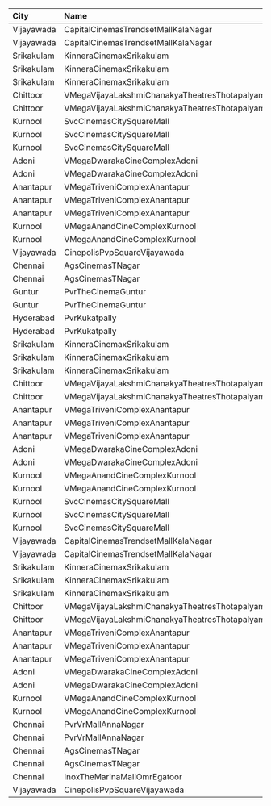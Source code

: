 | City       | Name                                          | Language |  Time | Type        | Price | Capacity | Booked |
| :--------- | :-------------------------------------------- | :------- | ----: | :---------- | ----: | -------: | -----: |
| Vijayawada | CapitalCinemasTrendsetMallKalaNagar           | Telugu   | 10:40 | Gold        |  250₹ |       27 |     13 |
| Vijayawada | CapitalCinemasTrendsetMallKalaNagar           | Telugu   | 10:40 | Silver      |  150₹ |       21 |     10 |
| Srikakulam | KinneraCinemaxSrikakulam                      | Telugu   | 11:00 | FirstClass  |  112₹ |      253 |    144 |
| Srikakulam | KinneraCinemaxSrikakulam                      | Telugu   | 11:00 | SecondClass |   67₹ |       68 |     34 |
| Srikakulam | KinneraCinemaxSrikakulam                      | Telugu   | 11:00 | ThirdClass  |   44₹ |       80 |     40 |
| Chittoor   | VMegaVijayaLakshmiChanakyaTheatresThotapalyam | Telugu   | 11:10 | Gold        |  110₹ |      262 |    131 |
| Chittoor   | VMegaVijayaLakshmiChanakyaTheatresThotapalyam | Telugu   | 11:10 | Executive   |   70₹ |       54 |     27 |
| Kurnool    | SvcCinemasCitySquareMall                      | Telugu   | 11:10 | Platinum    |  200₹ |       19 |     10 |
| Kurnool    | SvcCinemasCitySquareMall                      | Telugu   | 11:10 | Gold        |  150₹ |      220 |    110 |
| Kurnool    | SvcCinemasCitySquareMall                      | Telugu   | 11:10 | Loungers    |  150₹ |       17 |      8 |
| Adoni      | VMegaDwarakaCineComplexAdoni                  | Telugu   | 11:39 | Gold        |  110₹ |      142 |     71 |
| Adoni      | VMegaDwarakaCineComplexAdoni                  | Telugu   | 11:39 | Executive   |   70₹ |       66 |     33 |
| Anantapur  | VMegaTriveniComplexAnantapur                  | Telugu   | 11:40 | Gold        |  110₹ |      188 |    141 |
| Anantapur  | VMegaTriveniComplexAnantapur                  | Telugu   | 11:40 | Silver      |   70₹ |       40 |     32 |
| Anantapur  | VMegaTriveniComplexAnantapur                  | Telugu   | 11:40 | Executive   |   30₹ |        8 |      8 |
| Kurnool    | VMegaAnandCineComplexKurnool                  | Telugu   | 11:55 | Gold        |  110₹ |      266 |    133 |
| Kurnool    | VMegaAnandCineComplexKurnool                  | Telugu   | 11:55 | Executive   |   70₹ |       86 |     43 |
| Vijayawada | CinepolisPvpSquareVijayawada                  | Telugu   | 12:00 | Normal      |  150₹ |      185 |     96 |
| Chennai    | AgsCinemasTNagar                              | Telugu   | 12:50 | Pearl       |   63₹ |       12 |     12 |
| Chennai    | AgsCinemasTNagar                              | Telugu   | 12:50 | Diamond     |  160₹ |       99 |     12 |
| Guntur     | PvrTheCinemaGuntur                            | Telugu   | 13:20 | Premium     |  250₹ |        7 |      0 |
| Guntur     | PvrTheCinemaGuntur                            | Telugu   | 13:20 | Deluxe      |  150₹ |       73 |      3 |
| Hyderabad  | PvrKukatpally                                 | Telugu   | 13:20 | Classic     |  150₹ |      232 |    232 |
| Hyderabad  | PvrKukatpally                                 | Telugu   | 13:20 | Recliner    |  250₹ |       12 |     12 |
| Srikakulam | KinneraCinemaxSrikakulam                      | Telugu   | 14:30 | FirstClass  |  112₹ |      253 |    142 |
| Srikakulam | KinneraCinemaxSrikakulam                      | Telugu   | 14:30 | SecondClass |   67₹ |       68 |     34 |
| Srikakulam | KinneraCinemaxSrikakulam                      | Telugu   | 14:30 | ThirdClass  |   44₹ |       80 |     40 |
| Chittoor   | VMegaVijayaLakshmiChanakyaTheatresThotapalyam | Telugu   | 14:35 | Gold        |  110₹ |      262 |    131 |
| Chittoor   | VMegaVijayaLakshmiChanakyaTheatresThotapalyam | Telugu   | 14:35 | Executive   |   70₹ |       54 |     27 |
| Anantapur  | VMegaTriveniComplexAnantapur                  | Telugu   | 14:40 | Gold        |  110₹ |      188 |    141 |
| Anantapur  | VMegaTriveniComplexAnantapur                  | Telugu   | 14:40 | Silver      |   70₹ |       40 |     32 |
| Anantapur  | VMegaTriveniComplexAnantapur                  | Telugu   | 14:40 | Executive   |   30₹ |        8 |      8 |
| Adoni      | VMegaDwarakaCineComplexAdoni                  | Telugu   | 14:42 | Gold        |  110₹ |      142 |     72 |
| Adoni      | VMegaDwarakaCineComplexAdoni                  | Telugu   | 14:42 | Executive   |   70₹ |       66 |     38 |
| Kurnool    | VMegaAnandCineComplexKurnool                  | Telugu   | 14:55 | Gold        |  110₹ |      266 |    133 |
| Kurnool    | VMegaAnandCineComplexKurnool                  | Telugu   | 14:55 | Executive   |   70₹ |       86 |     43 |
| Kurnool    | SvcCinemasCitySquareMall                      | Telugu   | 16:30 | Platinum    |  200₹ |       19 |      9 |
| Kurnool    | SvcCinemasCitySquareMall                      | Telugu   | 16:30 | Gold        |  150₹ |      220 |    115 |
| Kurnool    | SvcCinemasCitySquareMall                      | Telugu   | 16:30 | Loungers    |  150₹ |       17 |      8 |
| Vijayawada | CapitalCinemasTrendsetMallKalaNagar           | Telugu   | 16:45 | Gold        |  250₹ |       22 |     11 |
| Vijayawada | CapitalCinemasTrendsetMallKalaNagar           | Telugu   | 16:45 | Executive   |  150₹ |      279 |    141 |
| Srikakulam | KinneraCinemaxSrikakulam                      | Telugu   | 18:30 | FirstClass  |  112₹ |      253 |    142 |
| Srikakulam | KinneraCinemaxSrikakulam                      | Telugu   | 18:30 | SecondClass |   67₹ |       68 |     34 |
| Srikakulam | KinneraCinemaxSrikakulam                      | Telugu   | 18:30 | ThirdClass  |   44₹ |       80 |     40 |
| Chittoor   | VMegaVijayaLakshmiChanakyaTheatresThotapalyam | Telugu   | 18:35 | Gold        |  110₹ |      262 |    132 |
| Chittoor   | VMegaVijayaLakshmiChanakyaTheatresThotapalyam | Telugu   | 18:35 | Executive   |   70₹ |       54 |     27 |
| Anantapur  | VMegaTriveniComplexAnantapur                  | Telugu   | 18:40 | Gold        |  110₹ |      188 |    141 |
| Anantapur  | VMegaTriveniComplexAnantapur                  | Telugu   | 18:40 | Silver      |   70₹ |       40 |     32 |
| Anantapur  | VMegaTriveniComplexAnantapur                  | Telugu   | 18:40 | Executive   |   30₹ |        8 |      8 |
| Adoni      | VMegaDwarakaCineComplexAdoni                  | Telugu   | 18:44 | Gold        |  110₹ |      142 |     71 |
| Adoni      | VMegaDwarakaCineComplexAdoni                  | Telugu   | 18:44 | Executive   |   70₹ |       66 |     33 |
| Kurnool    | VMegaAnandCineComplexKurnool                  | Telugu   | 18:55 | Gold        |  110₹ |      266 |    133 |
| Kurnool    | VMegaAnandCineComplexKurnool                  | Telugu   | 18:55 | Executive   |   70₹ |       86 |     43 |
| Chennai    | PvrVrMallAnnaNagar                            | Telugu   | 19:10 | Classic     |   63₹ |       12 |      3 |
| Chennai    | PvrVrMallAnnaNagar                            | Telugu   | 19:10 | Prime       |  202₹ |       56 |      5 |
| Chennai    | AgsCinemasTNagar                              | Telugu   | 19:20 | Pearl       |   63₹ |       12 |     12 |
| Chennai    | AgsCinemasTNagar                              | Telugu   | 19:20 | Diamond     |  160₹ |       99 |     12 |
| Chennai    | InoxTheMarinaMallOmrEgatoor                   | Telugu   | 19:25 | Club        |  162₹ |       64 |      0 |
| Vijayawada | CinepolisPvpSquareVijayawada                  | Telugu   | 19:50 | Normal      |  150₹ |      203 |    119 |